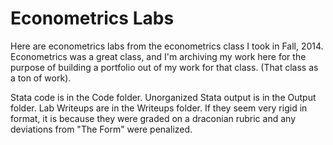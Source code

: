 # Econometrics Labs

Here are econometrics labs from the econometrics class I took in Fall, 2014.
Econometrics was a great class, and I'm archiving my work here for the purpose of building a portfolio out of my work for that class.
(That class as a ton of work).

Stata code is in the Code folder.
Unorganized Stata output is in the Output folder.
Lab Writeups are in the Writeups folder. If they seem very rigid in format, it is because they were graded on a draconian rubric and any deviations from "The Form" were penalized.
